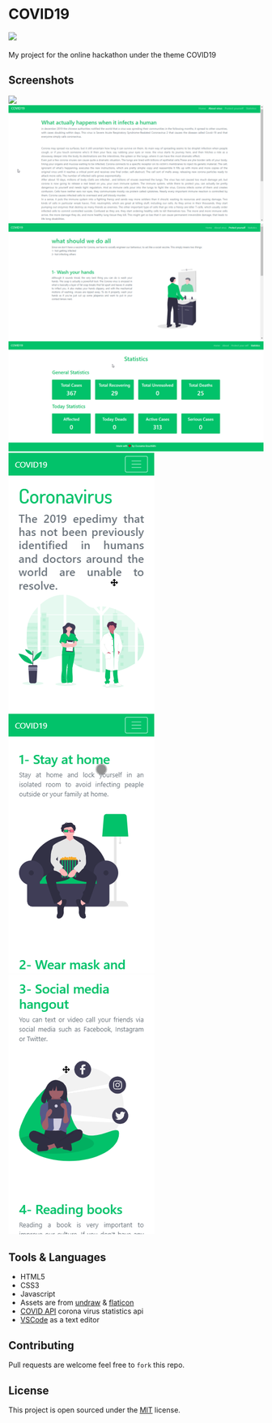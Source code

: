 # COVID19
![](https://img.shields.io/badge/Hosted%20by-Team%20Open%20Minds-blue)<br><br>
My project for the online hackathon under the theme COVID19

## Screenshots
![](screenshots/symptomes.png)<br>
![](screenshots/about.png)<br>
![](screenshots/protect-yourself.png)<br>
![](screenshots/statistics.png)<br>
![](screenshots/landing.png)
![](screenshots/sick.png)
![](screenshots/at-home.png)<br>

## Tools & Languages
  - HTML5
  - CSS3
  - Javascript
  - Assets are from [undraw](https://undraw.co/illustrations) & [flaticon](https://www.flaticon.com/)
  - [COVID API](https://thevirustracker.com/) corona virus statistics api
  - [VSCode](https://code.visualstudio.com/) as a text editor
  
## Contributing
Pull requests are welcome feel free to ```fork``` this repo.

## License
This project is open sourced under the [MIT](https://opensource.org/licenses/MIT) license.
